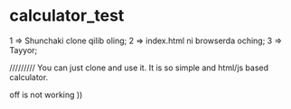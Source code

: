 # calculator_test

1 => Shunchaki clone qilib oling;
2 => index.html ni browserda oching;
3 => Tayyor;

/////////
You can just clone and use it.
It is so simple and html/js based calculator.

off is not working ))
